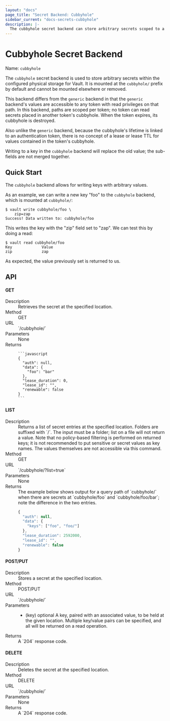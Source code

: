 ```yaml
---
layout: "docs"
page_title: "Secret Backend: Cubbyhole"
sidebar_current: "docs-secrets-cubbyhole"
description: |-
  The cubbyhole secret backend can store arbitrary secrets scoped to a single token.
---
```


# Cubbyhole Secret Backend

Name: `cubbyhole`

The `cubbyhole` secret backend is used to store arbitrary secrets within
the configured physical storage for Vault. It is mounted at the `cubbyhole/`
prefix by default and cannot be mounted elsewhere or removed.

This backend differs from the `generic` backend in that the `generic` backend's
values are accessible to any token with read privileges on that path. In this
backend, paths are scoped per token; no token can read secrets placed in
another token's cubbyhole. When the token expires, its cubbyhole is destroyed.

Also unlike the `generic` backend, because the cubbyhole's lifetime is linked
to an authentication token, there is no concept of a lease or lease TTL for
values contained in the token's cubbyhole.

Writing to a key in the `cubbyhole` backend will replace the old value;
the sub-fields are not merged together.

## Quick Start

The `cubbyhole` backend allows for writing keys with arbitrary values.

As an example, we can write a new key "foo" to the `cubbyhole` backend, which
is mounted at `cubbyhole/`:

```
$ vault write cubbyhole/foo \
    zip=zap
Success! Data written to: cubbyhole/foo
```

This writes the key with the "zip" field set to "zap". We can test this by doing
a read:

```
$ vault read cubbyhole/foo
Key           	Value
zip           	zap
```

As expected, the value previously set is returned to us.

## API

#### GET

<dl class="api">
  <dt>Description</dt>
  <dd>
    Retrieves the secret at the specified location.
  </dd>

  <dt>Method</dt>
  <dd>GET</dd>

  <dt>URL</dt>
  <dd>`/cubbyhole/<path>`</dd>

  <dt>Parameters</dt>
  <dd>
     None
  </dd>

  <dt>Returns</dt>
  <dd>

    ```javascript
    {
      "auth": null,
      "data": {
        "foo": "bar"
      },
      "lease_duration": 0,
      "lease_id": "",
      "renewable": false
    }
    ```

  </dd>
</dl>

#### LIST

<dl class="api">
  <dt>Description</dt>
  <dd>
    Returns a list of secret entries at the specified location. Folders are
    suffixed with `/`. The input must be a folder; list on a file will not
    return a value. Note that no policy-based filtering is performed on
    returned keys; it is not recommended to put sensitive or secret values as
    key names. The values themselves are not accessible via this command.
  </dd>

  <dt>Method</dt>
  <dd>GET</dd>

  <dt>URL</dt>
  <dd>`/cubbyhole/<path>?list=true`</dd>

  <dt>Parameters</dt>
  <dd>
     None
  </dd>

  <dt>Returns</dt>
  <dd>
  The example below shows output for a query path of `cubbyhole/` when there
  are secrets at `cubbyhole/foo` and `cubbyhole/foo/bar`; note the difference
  in the two entries.

  ```javascript
  {
    "auth": null,
    "data": {
      "keys": ["foo", "foo/"]
    },
    "lease_duration": 2592000,
    "lease_id": "",
    "renewable": false
  }
  ```

  </dd>
</dl>

#### POST/PUT

<dl class="api">
  <dt>Description</dt>
  <dd>
    Stores a secret at the specified location.
  </dd>

  <dt>Method</dt>
  <dd>POST/PUT</dd>

  <dt>URL</dt>
  <dd>`/cubbyhole/<path>`</dd>

  <dt>Parameters</dt>
  <dd>
    <ul>
      <li>
        <span class="param">(key)</span>
        <span class="param-flags">optional</span>
        A key, paired with an associated value, to be held at the
        given location. Multiple key/value pairs can be specified,
        and all will be returned on a read operation.
      </li>
    </ul>
  </dd>

  <dt>Returns</dt>
  <dd>
  A `204` response code.
  </dd>
</dl>

#### DELETE

<dl class="api">
  <dt>Description</dt>
  <dd>
    Deletes the secret at the specified location.
  </dd>

  <dt>Method</dt>
  <dd>DELETE</dd>

  <dt>URL</dt>
  <dd>`/cubbyhole/<path>`</dd>

  <dt>Parameters</dt>
  <dd>
     None
  </dd>

  <dt>Returns</dt>
  <dd>
  A `204` response code.
  </dd>
</dl>
